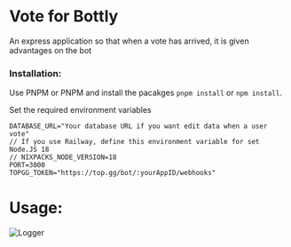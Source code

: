 # Vote for Bottly

An express application so that when a vote has arrived, it is given advantages on the bot

### Installation:

Use PNPM or PNPM and install the pacakges `pnpm install` or `npm install`.

Set the required environment variables 
```env
DATABASE_URL="Your database URL if you want edit data when a user vote"
// If you use Railway, define this environment variable for set Node.JS 18
// NIXPACKS_NODE_VERSION=18
PORT=3000
TOPGG_TOKEN="https://top.gg/bot/:yourAppID/webhooks"
```

# Usage:
![Logger](https://media.discordapp.net/attachments/739077279551848460/1097975344931283064/image.png)
